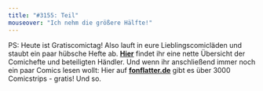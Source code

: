 ```yaml
---
title: "#3155: Teil"
mouseover: "Ich nehm die größere Hälfte!"
---
```


PS: Heute ist Gratiscomictag!
Also lauft in eure Lieblingscomicläden und staubt ein paar hübsche Hefte ab. <a href="http://www.gratiscomictag.de/" title="Gratiscomictag"><strong>Hier</strong></a> findet ihr eine nette Übersicht der Comichefte und beteiligten Händler.
Und wenn ihr anschließend immer noch ein paar Comics lesen wollt:
Hier auf <a href="http://www.fonflatter.de" title="Fred"><strong>fonflatter.de</strong></a> gibt es über 3000 Comicstrips - gratis!
Und so.

